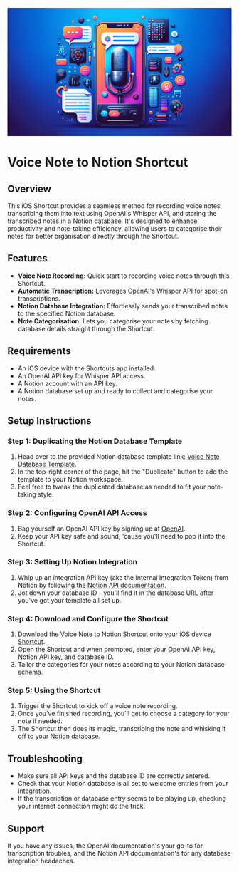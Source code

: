 ![Banner for Voice Note to Notion Shortcut](VoiceShortcut.png)

# Voice Note to Notion Shortcut

## Overview

This iOS Shortcut provides a seamless method for recording voice notes, transcribing them into text using OpenAI's Whisper API, and storing the transcribed notes in a Notion database. It's designed to enhance productivity and note-taking efficiency, allowing users to categorise their notes for better organisation directly through the Shortcut.

## Features

- **Voice Note Recording:** Quick start to recording voice notes through this Shortcut.
- **Automatic Transcription:** Leverages OpenAI's Whisper API for spot-on transcriptions.
- **Notion Database Integration:** Effortlessly sends your transcribed notes to the specified Notion database.
- **Note Categorisation:** Lets you categorise your notes by fetching database details straight through the Shortcut.

## Requirements

- An iOS device with the Shortcuts app installed.
- An OpenAI API key for Whisper API access.
- A Notion account with an API key.
- A Notion database set up and ready to collect and categorise your notes.

## Setup Instructions

### Step 1: Duplicating the Notion Database Template

1. Head over to the provided Notion database template link: [Voice Note Database Template](https://andymorgan.notion.site/7e5e64e45e04431bbe4c29cab92fc9a9?v=bad92a5de8da45e0a5caec04861dffc1&pvs=4).
2. In the top-right corner of the page, hit the "Duplicate" button to add the template to your Notion workspace.
3. Feel free to tweak the duplicated database as needed to fit your note-taking style.

### Step 2: Configuring OpenAI API Access

1. Bag yourself an OpenAI API key by signing up at [OpenAI](https://openai.com/).
2. Keep your API key safe and sound, 'cause you'll need to pop it into the Shortcut.

### Step 3: Setting Up Notion Integration

1. Whip up an integration API key (aka the Internal Integration Token) from Notion by following the [Notion API documentation](https://developers.notion.com/).
2. Jot down your database ID - you'll find it in the database URL after you've got your template all set up.

### Step 4: Download and Configure the Shortcut

1. Download the Voice Note to Notion Shortcut onto your iOS device [Shortcut](https://www.icloud.com/shortcuts/542bb96ceb3448929717cd2fd9f34c71).
2. Open the Shortcut and when prompted, enter your OpenAI API key, Notion API key, and database ID.
3. Tailor the categories for your notes according to your Notion database schema.

### Step 5: Using the Shortcut

1. Trigger the Shortcut to kick off a voice note recording.
2. Once you've finished recording, you'll get to choose a category for your note if needed.
3. The Shortcut then does its magic, transcribing the note and whisking it off to your Notion database.

## Troubleshooting

- Make sure all API keys and the database ID are correctly entered.
- Check that your Notion database is all set to welcome entries from your integration.
- If the transcription or database entry seems to be playing up, checking your internet connection might do the trick.

## Support

If you have any issues, the OpenAI documentation's your go-to for transcription troubles, and the Notion API documentation's for any database integration headaches.
